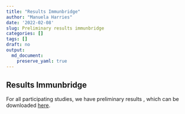 ```yaml
---
title: "Results Immunbridge"
author: "Manuela Harries"
date: '2022-02-08'
slug: Preliminary results immunbridge
categories: []
tags: []
draft: no
output: 
  md_document:
    preserve_yaml: true
---
```


## Results Immunbridge

For all participating studies, we have preliminary results , which can be downloaded [here](https://github.com/hzi-braunschweig/serohub/blob/master/static/data/first_immunbridge_results.pdf). 
